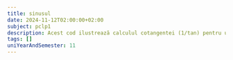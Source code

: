 ```yaml
---
title: sinusul
date: 2024-11-12T02:00:00+02:00
subject: pclp1
description: Acest cod ilustrează calculul cotangentei (1/tan) pentru unghiuri specifice (0, 30, 45, 60, 90 grade), evidențiind conversia radiani-grade și comportamentul la limite al funcțiilor trigonometrice.
tags: []
uniYearAndSemester: 11
---
```


